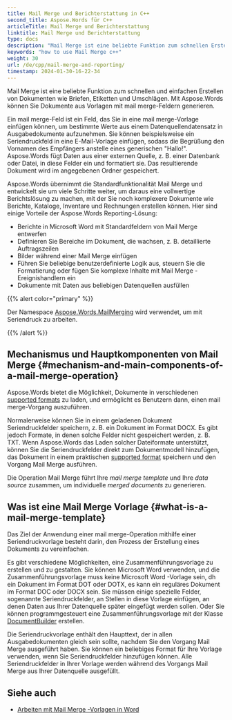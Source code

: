 ```yaml
---
title: Mail Merge und Berichterstattung in C++
second_title: Aspose.Words für C++
articleTitle: Mail Merge und Berichterstattung
linktitle: Mail Merge und Berichterstattung
type: docs
description: "Mail Merge ist eine beliebte Funktion zum schnellen Erstellen von Dokumenten mit C++. Aspose.Words für C++ nimmt die Standardfunktionalität Mail Merge und bringt sie um viele Schritte voran und verwandelt sie in eine vollwertige Berichtslösung, mit der Sie noch komplexere Dokumente wie Berichte, Kataloge, Inventare und Rechnungen erstellen können."
keywords: "how to use Mail Merge c++"
weight: 30
url: /de/cpp/mail-merge-and-reporting/
timestamp: 2024-01-30-16-22-34
---
```


Mail Merge ist eine beliebte Funktion zum schnellen und einfachen Erstellen von Dokumenten wie Briefen, Etiketten und Umschlägen. Mit Aspose.Words können Sie Dokumente aus Vorlagen mit mail merge-Feldern generieren.

Ein mail merge-Feld ist ein Feld, das Sie in eine mail merge-Vorlage einfügen können, um bestimmte Werte aus einem Datenquellendatensatz in Ausgabedokumente aufzunehmen. Sie können beispielsweise ein Seriendruckfeld in eine E-Mail-Vorlage einfügen, sodass die Begrüßung den Vornamen des Empfängers anstelle eines generischen "Hallo!". Aspose.Words fügt Daten aus einer externen Quelle, z. B. einer Datenbank oder Datei, in diese Felder ein und formatiert sie. Das resultierende Dokument wird im angegebenen Ordner gespeichert.

Aspose.Words übernimmt die Standardfunktionalität Mail Merge und entwickelt sie um viele Schritte weiter, um daraus eine vollwertige Berichtslösung zu machen, mit der Sie noch komplexere Dokumente wie Berichte, Kataloge, Inventare und Rechnungen erstellen können. Hier sind einige Vorteile der Aspose.Words Reporting-Lösung:

- Berichte in Microsoft Word mit Standardfeldern von Mail Merge entwerfen
- Definieren Sie Bereiche im Dokument, die wachsen, z. B. detaillierte Auftragszeilen
- Bilder während einer Mail Merge einfügen
- Führen Sie beliebige benutzerdefinierte Logik aus, steuern Sie die Formatierung oder fügen Sie komplexe Inhalte mit Mail Merge -Ereignishandlern ein
- Dokumente mit Daten aus beliebigen Datenquellen ausfüllen

{{% alert color="primary" %}}

Der Namespace [Aspose.Words.MailMerging](https://reference.aspose.com/words/cpp/aspose.words.mailmerging/) wird verwendet, um mit Seriendruck zu arbeiten.

{{% /alert %}}

## Mechanismus und Hauptkomponenten von Mail Merge {#mechanism-and-main-components-of-a-mail-merge-operation}

Aspose.Words bietet die Möglichkeit, Dokumente in verschiedenen [supported formats](https://reference.aspose.com/words/cpp/aspose.words/loadformat/) zu laden, und ermöglicht es Benutzern dann, einen mail merge-Vorgang auszuführen.

Normalerweise können Sie in einem geladenen Dokument Seriendruckfelder speichern, z. B. ein Dokument im Format DOCX. Es gibt jedoch Formate, in denen solche Felder nicht gespeichert werden, z. B. TXT. Wenn Aspose.Words das Laden solcher Dateiformate unterstützt, können Sie die Seriendruckfelder direkt zum Dokumentmodell hinzufügen, das Dokument in einem praktischen [supported format](https://reference.aspose.com/words/cpp/aspose.words/saveformat/) speichern und den Vorgang Mail Merge ausführen.

Die Operation Mail Merge führt Ihre *mail merge template* und Ihre *data source* zusammen, um individuelle *merged documents* zu generieren.

## Was ist eine Mail Merge Vorlage {#what-is-a-mail-merge-template}

Das Ziel der Anwendung einer mail merge-Operation mithilfe einer Seriendruckvorlage besteht darin, den Prozess der Erstellung eines Dokuments zu vereinfachen.

Es gibt verschiedene Möglichkeiten, eine Zusammenführungsvorlage zu erstellen und zu gestalten. Sie können Microsoft Word verwenden, und die Zusammenführungsvorlage muss keine Microsoft Word -Vorlage sein, dh ein Dokument im Format DOT oder DOTX, es kann ein reguläres Dokument im Format DOC oder DOCX sein. Sie müssen einige spezielle Felder, sogenannte Seriendruckfelder, an Stellen in diese Vorlage einfügen, an denen Daten aus Ihrer Datenquelle später eingefügt werden sollen. Oder Sie können programmgesteuert eine Zusammenführungsvorlage mit der Klasse [DocumentBuilder](https://reference.aspose.com/words/cpp/aspose.words/documentbuilder/) erstellen.

Die Seriendruckvorlage enthält den Haupttext, der in allen Ausgabedokumenten gleich sein sollte, nachdem Sie den Vorgang Mail Merge ausgeführt haben. Sie können ein beliebiges Format für Ihre Vorlage verwenden, wenn Sie Seriendruckfelder hinzufügen können. Alle Seriendruckfelder in Ihrer Vorlage werden während des Vorgangs Mail Merge aus Ihrer Datenquelle ausgefüllt.


## Siehe auch

- [Arbeiten mit Mail Merge -Vorlagen in Word](https://docs.microsoft.com/en-us/power-platform/admin/work-mail-merge-templates)
